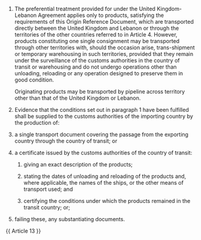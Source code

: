 1. 	The preferential treatment provided for under the United Kingdom-Lebanon Agreement applies only to products, satisfying the requirements of this Origin Reference Document, which are transported directly between the United Kingdom and Lebanon or through the territories of the other countries referred to in Article 4. However, products constituting one single consignment may be transported through other territories with, should the occasion arise, trans-shipment or temporary warehousing in such territories, provided that they remain under the surveillance of the customs authorities in the country of transit or warehousing and do not undergo operations other than unloading, reloading or any operation designed to preserve them in good condition.

    Originating products may be transported by pipeline across territory other than that of the United Kingdom or Lebanon.

2.	Evidence that the conditions set out in paragraph 1 have been fulfilled shall be supplied to the customs authorities of the importing country by the production of:

   1. a single transport document covering the passage from the exporting country through the country of transit; or

   2. a certificate issued by the customs authorities of the country of transit:

      1. giving an exact description of the products;

      2. stating the dates of unloading and reloading of the products and, where applicable, the names of the ships, or the other means of transport used; and

      3. certifying the conditions under which the products remained in the transit country; or;

3. failing these, any substantiating documents.

{{ Article 13 }}

